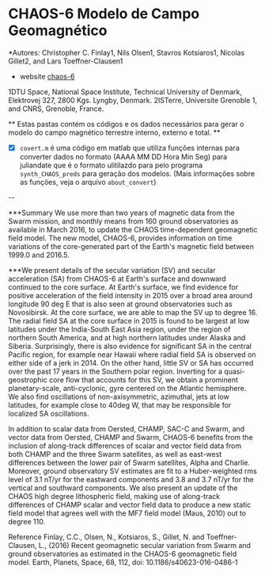 # CHAOS-6 Modelo de Campo Geomagnético 

*Autores: Christopher C. Finlay1, Nils Olsen1, Stavros Kotsiaros1, Nicolas Gillet2, and Lars Toeffner-Clausen1

* website [chaos-6](http://www.spacecenter.dk/files/magnetic-models/CHAOS-6/)

1DTU Space, National Space Institute, Technical University of Denmark, Elektrovej 327, 2800 Kgs. Lyngby, Denmark.
2ISTerre, Universite Grenoble 1, and CNRS, Grenoble, France.



** Estas pastas contém os códigos e os dados necessários para gerar o modelo do campo magnético terrestre interno, externo e total. **

- [x] `covert.m` é uma código em matlab que utiliza funções internas para converter dados no formato (AAAA MM DD Hora Min Seg) para juliandate que é o formato ulitilazdo para pelo programa `synth_CHAOS_preds` para geração dos modelos. (Mais informações sobre as funções, veja o arquivo `about_convert`)










--



***Summary
We use more than two years of magnetic data from the Swarm mission, and monthly means from 160 ground observatories as available in March 2016, to update the CHAOS time-dependent geomagnetic field model. The new model, CHAOS-6, provides information on time variations of the core-generated part of the Earth's magnetic field between 1999.0 and 2016.5. 

***We present details of the secular variation (SV) and secular acceleration (SA) from CHAOS-6 at Earth's surface and downward continued to the core surface. At Earth's surface, we find evidence for positive acceleration of the field intensity in 2015 over a broad area around longitude 90 deg E that is also seen at ground observatories such as Novosibirsk. At the core surface, we are able to map the SV up to degree 16. The radial field SA at the core surface in 2015 is found to be largest at low latitudes under the India-South East Asia region, under the region of northern South America, and at high northern latitudes under Alaska and Siberia. Surprisingly, there is also evidence for significant SA in the central Pacific region, for example near Hawaii where radial field SA is observed on either side of a jerk in 2014. On the other hand, little SV or SA has occurred over the past 17 years in the Southern polar region. Inverting for a quasi-geostrophic core flow that accounts for this SV, we obtain a prominent planetary-scale, anti-cyclonic, gyre centered on the Atlantic hemisphere. We also find oscillations of non-axisymmetric, azimuthal, jets at low latitudes, for example close to 40deg W, that may be responsible for localized SA oscillations. 

In addition to scalar data from Oersted, CHAMP, SAC-C and Swarm, and vector data from Oersted, CHAMP and Swarm, CHAOS-6 benefits from the inclusion of along-track differences of scalar and vector field data from both CHAMP and the three Swarm satellites, as well as east-west differences between the lower pair of Swarm satellites, Alpha and Charlie. Moreover, ground observatory SV estimates are fit to a Huber-weighted rms level of 3.1 nT/yr for the eastward components and 3.8 and 3.7 nT/yr for the vertical and southward components. We also present an update of the CHAOS high degree lithospheric field, making use of along-track differences of CHAMP scalar and vector field data to produce a new static field model that agrees well with the MF7 field model (Maus, 2010) out to degree 110. 

Reference
Finlay, C.C., Olsen, N., Kotsiaros, S., Gillet, N. and Toeffner-Clausen, L., (2016) Recent geomagnetic secular variation from Swarm and ground observatories as estimated in the CHAOS-6 geomagnetic field model. Earth, Planets, Space, 68, 112, doi: 10.1186/s40623-016-0486-1
